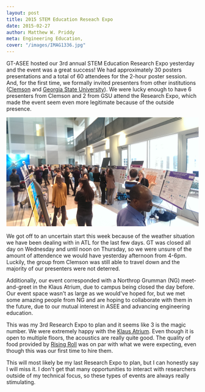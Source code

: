 ```yaml
---
layout: post
title: 2015 STEM Education Reseach Expo 
date: 2015-02-27
author: Matthew W. Priddy
meta: Engineering Education, 
cover: "/images/IMAG1336.jpg"
---
```


GT-ASEE hosted our 3rd annual STEM Education Research Expo yesterday and the event was a great success!  We had approximately 30 posters presentations and a total of 60 attendees for the 2-hour poster session.  And, for the first time, we formally invited presenters from other institutions ([Clemson](http://www.clemson.edu/ese/) and [Georgia State University](http://esc.education.gsu.edu)).  We were lucky enough to have 6 presenters from Clemson and 2 from GSU attend the Research Expo, which made the event seem even more legitimate because of the outside presence.   

![The attendees and presenters mingling during the 2015 STEM Education Research Expo](/images/IMAG1336.jpg)

We got off to an uncertain start this week because of the weather situation we have been dealing with in ATL for the last few days.  GT was closed all day on Wednesday and until noon on Thursday, so we were unsure of the amount of attendence we would have yesterday afternoon from 4-6pm.  Luckily, the group from Clemson was still able to travel down and the majority of our presenters were not deterred.  

Additionally, our event corresponded with a Northrop Grumman (NG) meet-and-greet in the Klaus Atrium, due to campus being closed the day before.  Our event space wasn't as large as we would've hoped for, but we met some amazing people from NG and are hoping to collaborate with them in the future, due to our mutual interest in ASEE and advancing engineering education.

This was my 3rd Research Expo to plan and it seems like 3 is the magic number.  We were extremely happy with the [Klaus Atrium](http://www.cc.gatech.edu/about/facilities/klausevents/atrium).  Even though it is open to multiple floors, the acoustics are really quite good.  The quality of food provided by [Rising Roll](http://www.risingroll.com) was on par with what we were expecting, even though this was our first time to hire them.

This will most likely be my last Research Expo to plan, but I can honestly say I will miss it.  I don't get that many opportunities to interact with researchers outside of my technical focus, so these types of events are always really stimulating.  
